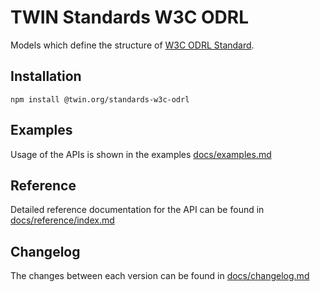 # TWIN Standards W3C ODRL

Models which define the structure of [W3C ODRL Standard](https://www.w3.org/TR/odrl-model/).

## Installation

```shell
npm install @twin.org/standards-w3c-odrl
```

## Examples

Usage of the APIs is shown in the examples [docs/examples.md](docs/examples.md)

## Reference

Detailed reference documentation for the API can be found in [docs/reference/index.md](docs/reference/index.md)

## Changelog

The changes between each version can be found in [docs/changelog.md](docs/changelog.md)
